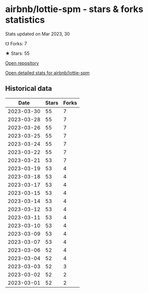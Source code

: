 # airbnb/lottie-spm - stars & forks statistics

Stats updated on Mar 2023, 30

☋ Forks: 7

★ Stars: 55

[Open repository](https://github.com/airbnb/lottie-spm)

[Open detailed stats for airbnb/lottie-spm](https://reviewgithub.com/rep/airbnb/lottie-spm)

## Historical data
| Date | Stars | Forks |
|------|-------|-------|
| 2023-03-30 | 55 | 7 | 
| 2023-03-28 | 55 | 7 | 
| 2023-03-26 | 55 | 7 | 
| 2023-03-25 | 55 | 7 | 
| 2023-03-24 | 55 | 7 | 
| 2023-03-22 | 55 | 7 | 
| 2023-03-21 | 53 | 7 | 
| 2023-03-19 | 53 | 4 | 
| 2023-03-18 | 53 | 4 | 
| 2023-03-17 | 53 | 4 | 
| 2023-03-15 | 53 | 4 | 
| 2023-03-14 | 53 | 4 | 
| 2023-03-12 | 53 | 4 | 
| 2023-03-11 | 53 | 4 | 
| 2023-03-10 | 53 | 4 | 
| 2023-03-09 | 53 | 4 | 
| 2023-03-07 | 53 | 4 | 
| 2023-03-06 | 52 | 4 | 
| 2023-03-04 | 52 | 4 | 
| 2023-03-03 | 52 | 3 | 
| 2023-03-02 | 52 | 2 | 
| 2023-03-01 | 52 | 2 | 

